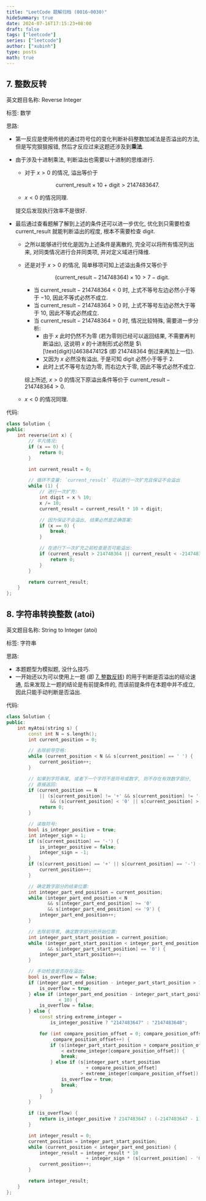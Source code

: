 ```yaml
---
title: "LeetCode 题解归档 (0016~0030)"
hideSummary: true
date: 2024-07-16T17:15:23+08:00
draft: false
tags: ["leetcode"]
series: ["leetcode"]
author: ["xubinh"]
type: posts
math: true
---
```


## 7. 整数反转

英文题目名称: Reverse Integer

标签: 数学

思路:

- 第一反应是使用传统的通过符号位的变化判断补码整数加减法是否溢出的方法, 但是写完狠狠报错, 然后才反应过来这题还涉及到**乘法**.
- 由于涉及十进制乘法, 判断溢出也需要以十进制的思维进行.
  - 对于 $x > 0$ 的情况, 溢出等价于
  
  $$\text{current_result} \times 10 + \text{digit} > 2147483647.$$
  
  - $x < 0$ 的情况同理.
  
  提交后发现执行效率不是很好.
- 最后通过查看题解了解到上述的条件还可以进一步优化, 优化到只需要检查 $\text{current_result}$ 就能判断溢出的程度, 根本不需要检查 $\text{digit}$.
  - 之所以能够进行优化是因为上述条件是离散的, 完全可以将所有情况列出来, 对同类情况进行合并同类项, 并对定义域进行降维.
  - 还是对于 $x > 0$ 的情况, 简单移项可知上述溢出条件又等价于
    
    $$(\text{current_result} - 214748364) \times 10 > 7 - \text{digit}.$$

    - 当 $\text{current_result} - 214748364 < 0$ 时, 上式不等号左边必然小于等于 $-10$, 因此不等式必然不成立.
    - 当 $\text{current_result} - 214748364 > 0$ 时, 上式不等号左边必然大于等于 $10$, 因此不等式必然成立.
    - 当 $\text{current_result} - 214748364 = 0$ 时, 情况比较特殊, 需要进一步分析:
      - 由于 $x$ 此时仍然不为零 (若为零则已经可以返回结果, 不需要再判断溢出), 这说明 $x$ 的十进制形式必然是 $\[\text{digit}\]463847412$ (即 $214748364$ 倒过来再加上一位).
      - 又因为 $x$ 必然没有溢出, 于是可知 $\text{digit}$ 必然小于等于 $2$.
      - 此时上式不等号左边为零, 而右边大于零, 因此不等式必然不成立.

    综上所述, $x > 0$ 的情况下原溢出条件等价于 $\text{current_result} - 214748364 > 0$.
  - $x < 0$ 的情况同理.

代码:

```cpp
class Solution {
public:
    int reverse(int x) {
        // 平凡情况:
        if (x == 0) {
            return 0;
        }

        int current_result = 0;

        // 循环不变量: `current_result` 可以进行一次扩充且保证不会溢出
        while (1) {
            // 进行一次扩充:
            int digit = x % 10;
            x /= 10;
            current_result = current_result * 10 + digit;

            // 因为保证不会溢出, 结果必然是正确答案:
            if (x == 0) {
                break;
            }

            // 在进行下一次扩充之前检查是否可能溢出:
            if (current_result > 214748364 || current_result < -214748364) {
                return 0;
            }
        }

        return current_result;
    }
};
```

## 8. 字符串转换整数 (atoi)

英文题目名称: String to Integer (atoi)

标签: 字符串

思路:

- 本题题型为模拟题, 没什么技巧.
- 一开始还以为可以使用上一题 (即 [7. 整数反转](https://leetcode.cn/problems/reverse-integer/description/)) 的用于判断是否溢出的结论速通, 后来发现上一题的结论是有前提条件的, 而该前提条件在本题中并不成立, 因此只能手动判断是否溢出.

代码:

```cpp
class Solution {
public:
    int myAtoi(string s) {
        const int N = s.length();
        int current_position = 0;

        // 去除前导空格:
        while (current_position < N && s[current_position] == ' ') {
            current_position++;
        }

        // 如果到字符串尾, 或者下一个字符不是符号或数字, 则不存在有效数字部分,
        // 直接返回:
        if (current_position == N
            || (s[current_position] != '+' && s[current_position] != '-'
                && (s[current_position] < '0' || s[current_position] > '9'))) {
            return 0;
        }

        // 读取符号:
        bool is_integer_positive = true;
        int integer_sign = 1;
        if (s[current_position] == '-') {
            is_integer_positive = false;
            integer_sign = -1;
        }
        if (s[current_position] == '+' || s[current_position] == '-') {
            current_position++;
        }

        // 确定数字部分的结束位置:
        int integer_part_end_position = current_position;
        while (integer_part_end_position < N
               && s[integer_part_end_position] >= '0'
               && s[integer_part_end_position] <= '9') {
            integer_part_end_position++;
        }

        // 去除前导零, 确定数字部分的开始位置:
        int integer_part_start_position = current_position;
        while (integer_part_start_position < integer_part_end_position
               && s[integer_part_start_position] == '0') {
            integer_part_start_position++;
        }

        // 手动检查是否存在溢出:
        bool is_overflow = false;
        if (integer_part_end_position - integer_part_start_position > 10) {
            is_overflow = true;
        } else if (integer_part_end_position - integer_part_start_position
                   < 10) {
            is_overflow = false;
        } else {
            const string extreme_integer =
                is_integer_positive ? "2147483647" : "2147483648";

            for (int compare_position_offset = 0; compare_position_offset < 10;
                 compare_position_offset++) {
                if (s[integer_part_start_position + compare_position_offset]
                    < extreme_integer[compare_position_offset]) {
                    break;
                } else if (s[integer_part_start_position
                             + compare_position_offset]
                           > extreme_integer[compare_position_offset]) {
                    is_overflow = true;
                    break;
                }
            }
        }

        if (is_overflow) {
            return is_integer_positive ? 2147483647 : (-2147483647 - 1);
        }

        int integer_result = 0;
        current_position = integer_part_start_position;
        while (current_position < integer_part_end_position) {
            integer_result = integer_result * 10
                             + integer_sign * (s[current_position] - '0');
            current_position++;
        }

        return integer_result;
    }
};
```
